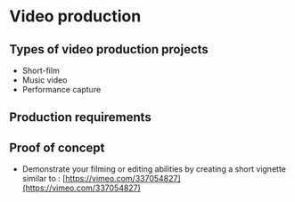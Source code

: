 # Video production

## Types of video production projects

* Short-film
* Music video
* Performance capture

## Production requirements

## Proof of concept

* Demonstrate your filming or editing abilities by creating a short vignette similar to : [https://vimeo.com/337054827](https://vimeo.com/337054827)







